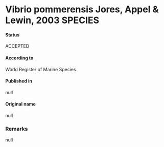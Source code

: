 Vibrio pommerensis Jores, Appel & Lewin, 2003 SPECIES
=======

#### Status
ACCEPTED

#### According to
World Register of Marine Species

#### Published in
null

#### Original name
null

### Remarks
null